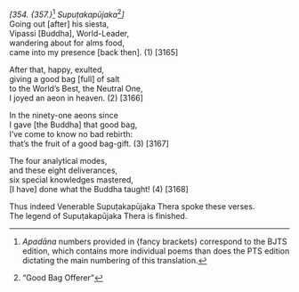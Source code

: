 *\[354. {357.}*[^1] *Supuṭakapūjaka*[^2]*\]*  
Going out \[after\] his siesta,  
Vipassi \[Buddha\], World-Leader,  
wandering about for alms food,  
came into my presence \[back then\]. (1) \[3165\]

After that, happy, exulted,  
giving a good bag \[full\] of salt  
to the World’s Best, the Neutral One,  
I joyed an aeon in heaven. (2) \[3166\]

In the ninety-one aeons since  
I gave \[the Buddha\] that good bag,  
I’ve come to know no bad rebirth:  
that’s the fruit of a good bag-gift. (3) \[3167\]

The four analytical modes,  
and these eight deliverances,  
six special knowledges mastered,  
\[I have\] done what the Buddha taught! (4) \[3168\]

Thus indeed Venerable Supuṭakapūjaka Thera spoke these verses.  
The legend of Supuṭakapūjaka Thera is finished.  
[^1]: *Apadāna* numbers provided in {fancy brackets} correspond to the
    BJTS edition, which contains more individual poems than does the PTS
    edition dictating the main numbering of this translation.  
[^2]: “Good Bag Offerer”
